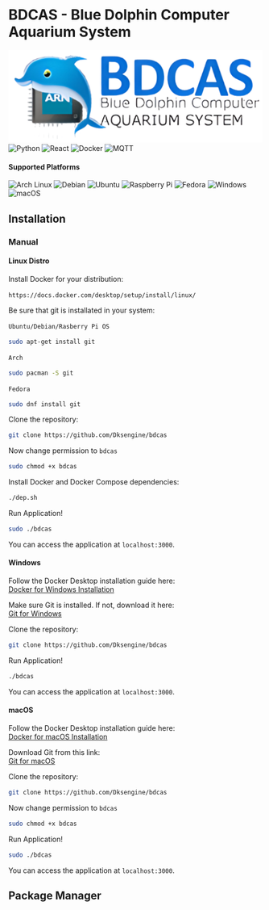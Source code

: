 # BDCAS - Blue Dolphin Computer Aquarium System
![logo](./assets/logo.png) 
![Python](https://img.shields.io/badge/Python-3776AB?style=flat&logo=python&logoColor=white)
![React](https://img.shields.io/badge/React-61DAFB?style=flat&logo=react&logoColor=black)
![Docker](https://img.shields.io/badge/Docker-2496ED?style=flat&logo=docker&logoColor=white)
![MQTT](https://img.shields.io/badge/MQTT-00B5E2?style=flat&logo=mqtt&logoColor=white)


#### Supported Platforms

![Arch Linux](https://img.shields.io/badge/Arch%20Linux-1793D1?style=flat&logo=arch-linux&logoColor=white)
![Debian](https://img.shields.io/badge/Debian-A80030?style=flat&logo=debian&logoColor=white)
![Ubuntu](https://img.shields.io/badge/Ubuntu-E95420?style=flat&logo=ubuntu&logoColor=white)
![Raspberry Pi](https://img.shields.io/badge/Raspberry%20Pi-A22846?style=flat&logo=raspberry-pi&logoColor=white)
![Fedora](https://img.shields.io/badge/Fedora-294172?style=flat&logo=fedora&logoColor=white)
![Windows](https://img.shields.io/badge/Windows-blue?logo=windows&style=flat-square)
![macOS](https://img.shields.io/badge/macOS-black?logo=apple&style=flat-square)

## Installation


### Manual


#### Linux Distro

Install Docker for your distribution:

`https://docs.docker.com/desktop/setup/install/linux/`

Be sure that git is installated in your system:

`Ubuntu/Debian/Rasberry Pi OS`
```bash
sudo apt-get install git
```

`Arch`
```bash
sudo pacman -S git
```

`Fedora`
```bash
sudo dnf install git
```

Clone the repository:

```bash
git clone https://github.com/Dksengine/bdcas
```

Now change permission to `bdcas`

```bash
sudo chmod +x bdcas
```


Install Docker and Docker Compose dependencies:
```bash
./dep.sh
```

Run Application!

```bash
sudo ./bdcas
```

You can access the application at `localhost:3000`.

#### Windows


Follow the Docker Desktop installation guide here:  
[Docker for Windows Installation](https://docs.docker.com/desktop/setup/install/windows-install/)

Make sure Git is installed. If not, download it here:  
[Git for Windows](https://git-scm.com/downloads/win)

Clone the repository:

```bash
git clone https://github.com/Dksengine/bdcas

```

Run Application!

```bash
./bdcas
```

You can access the application at `localhost:3000`.


#### macOS


Follow the Docker Desktop installation guide here:  
[Docker for macOS Installation](https://docs.docker.com/desktop/setup/install/mac-install/)

Download Git from this link:  
[Git for macOS](https://git-scm.com/downloads/mac)

Clone the repository:

```bash
git clone https://github.com/Dksengine/bdcas
```

Now change permission to `bdcas`

```bash
sudo chmod +x bdcas
```

Run Application!

```bash
sudo ./bdcas
```

You can access the application at `localhost:3000`.

## Package Manager


